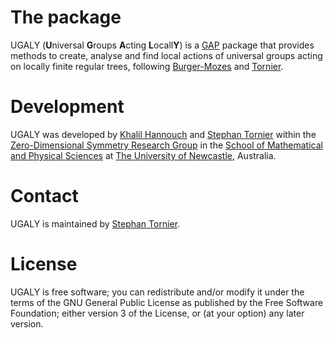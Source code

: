 # The package

<Package>UGALY</Package> (<B>U</B>niversal <B>G</B>roups <B>A</B>cting <B>L</B>ocall<B>Y</B>) is a <a href="https://www.gap-system.org/">GAP</a> package that provides methods to create, analyse and find local actions of universal groups acting on locally finite regular trees, following <a href="http://www.numdam.org/item/PMIHES_2000__92__113_0/">Burger-Mozes</a> and <a href="https://arxiv.org/abs/2002.09876">Tornier</a>.

# Development

<Package>UGALY</Package> was developed by <a href="https://www.newcastle.edu.au/profile/khalil-hannouch">Khalil Hannouch</a> and <a href="https://www.newcastle.edu.au/profile/stephan-tornier">Stephan Tornier</a> within the <a href="https://zerodimensional.group/">Zero-Dimensional Symmetry Research Group</a> in the <a href="https://www.newcastle.edu.au/school/mathematical-and-physical-sciences">School of Mathematical and Physical Sciences</a> at <a href="https://www.newcastle.edu.au/">The University of Newcastle</a>, Australia.

# Contact

UGALY is maintained by <a href="https://www.newcastle.edu.au/profile/stephan-tornier">Stephan Tornier</a>.

# License

UGALY is free software; you can redistribute and/or modify it under the terms of the GNU General Public License as published by the Free Software Foundation; either version 3 of the License, or (at your option) any later version.
